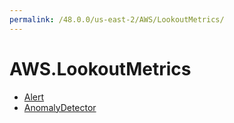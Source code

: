 ```yaml
---
permalink: /48.0.0/us-east-2/AWS/LookoutMetrics/
---
```


# AWS.LookoutMetrics



* [Alert](Alert.md)
* [AnomalyDetector](AnomalyDetector.md)
